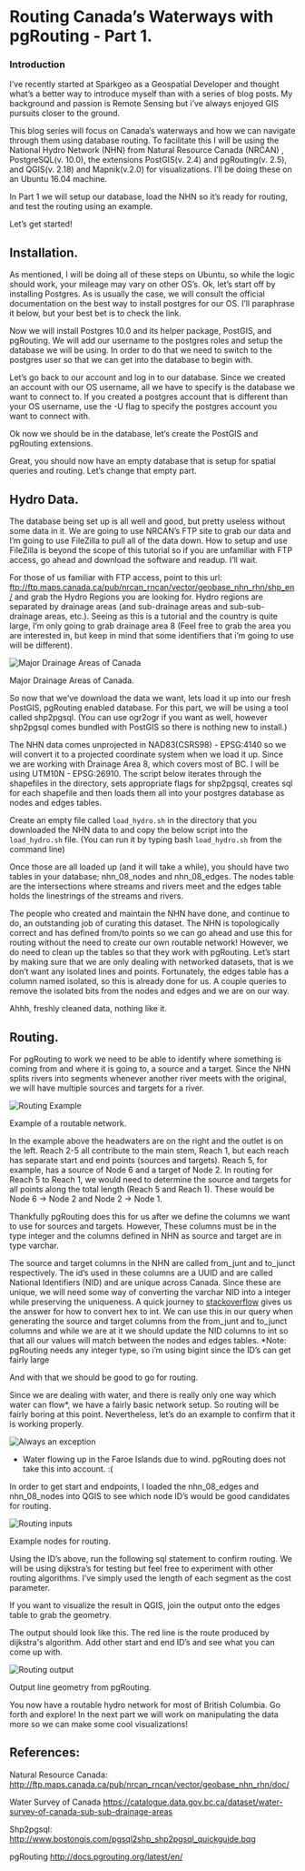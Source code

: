 # Routing Canada’s Waterways with pgRouting - Part 1.

### Introduction

I’ve recently started at Sparkgeo as a Geospatial Developer and thought what’s a better way to introduce myself than with a series of blog posts. My background and passion is Remote Sensing but i’ve always enjoyed GIS pursuits closer to the ground.

This blog series will focus on Canada’s waterways and how we can navigate through them using database routing. To facilitate this I will be using the National Hydro Network (NHN) from Natural Resource Canada (NRCAN) , PostgreSQL(v. 10.0), the extensions PostGIS(v. 2.4) and pgRouting(v. 2.5), and QGIS(v. 2.18) and Mapnik(v.2.0) for visualizations. I’ll be doing these on an Ubuntu 16.04 machine. 

In Part 1 we will setup our database, load the NHN so it’s ready for routing, and test the routing using an example.

Let’s get started!

## Installation.

As mentioned, I will be doing all of these steps on Ubuntu, so while the logic should work, your mileage may vary on other OS’s. 
Ok, let’s start off by installing Postgres. As is usually the case, we will consult the official documentation on the best way to install postgres for our OS. I’ll paraphrase it below, but your best bet is to check the link.

<script src="https://gist.github.com/jbants/321f297d68dccf69c2c9db70a74254e8.js?file=add_postgres_repo.sh"></script>

Now we will install Postgres 10.0 and its helper package, PostGIS, and pgRouting. We will add our username to the postgres roles and setup the database we will be using. In order to do that we need to switch to the postgres user so that we can get into the database to begin with.

<script src="https://gist.github.com/jbants/321f297d68dccf69c2c9db70a74254e8.js?file=install_postgres.sh"></script>
<script src="https://gist.github.com/jbants/321f297d68dccf69c2c9db70a74254e8.js?file=create_database.sql"></script>

Let’s go back to our account and log in to our database. Since we created an account with our OS username, all we have to specify is the database we want to connect to. If you created a postgres account that is different than your OS username, use the -U flag to specify the postgres account you want to connect with.

<script src="https://gist.github.com/jbants/321f297d68dccf69c2c9db70a74254e8.js?file=switch_user.sh"></script>

Ok now we should be in the database, let’s create the PostGIS and pgRouting extensions.

<script src="https://gist.github.com/jbants/321f297d68dccf69c2c9db70a74254e8.js?file=create_extension.sql"></script>

Great, you should now have an empty database that is setup for spatial queries and routing. Let’s change that empty part.

## Hydro Data.

The database being set up is all well and good, but pretty useless without some data in it.
We are going to use NRCAN’s FTP site to grab our data and I’m going to use FileZilla to pull all of the data down. How to setup and use FileZilla is beyond the scope of this tutorial so if you are unfamiliar with FTP access, go ahead and download the software and readup. I’ll wait.

For those of us familiar with FTP access, point to this url: 
ftp://ftp.maps.canada.ca/pub/nrcan_rncan/vector/geobase_nhn_rhn/shp_en/
and grab the Hydro Regions you are looking for. Hydro regions are separated by drainage areas (and sub-drainage areas and sub-sub-drainage areas, etc.). Seeing as this is a tutorial and the country is quite large, I’m only going to grab drainage area 8 (Feel free to grab the area you are interested in, but keep in mind that some identifiers that i’m going to use will be different).

![Major Drainage Areas of Canada](./images/Canada_Major_Drainage_Basins_white.png)

Major Drainage Areas of Canada.

So now that we’ve download the data we want, lets load it up into our fresh PostGIS, pgRouting enabled database. For this part, we will be using a tool called shp2pgsql. (You can use ogr2ogr if you want as well, however shp2pgsql comes bundled with PostGIS so there is nothing new to install.) 

The NHN data comes unprojected in NAD83(CSRS98) - EPSG:4140 so we will convert it to a projected coordinate system when we load it up. Since we are working with Drainage Area 8, which covers most of BC. I will be using UTM10N - EPSG:26910.
The script below iterates through the shapefiles in the directory, sets appropriate flags for shp2pgsql, creates sql for each shapefile and then loads them all into your postgres database as nodes and edges tables. 

Create an empty file called `load_hydro.sh` in the directory that you downloaded the NHN data to and copy the below script into the `load_hydro.sh` file. (You can run it by typing bash `load_hydro.sh` from the command line)

<script src="https://gist.github.com/jbants/321f297d68dccf69c2c9db70a74254e8.js?file=load_hydro.sh"></script>

Once those are all loaded up (and it will take a while), you should have two tables in your database; nhn_08_nodes and nhn_08_edges. The nodes table are the intersections where streams and rivers meet and the edges table holds the linestrings of the streams and rivers. 

The people who created and maintain the NHN have done, and continue to do, an outstanding job of curating this dataset. The NHN is topologically correct and has defined from/to points so we can go ahead and use this for routing without the need to create our own routable network!
However, we do need to clean up the tables so that they work with pgRouting. Let’s start by making sure that we are only dealing with networked datasets, that is we don’t want any isolated lines and points. Fortunately, the edges table has a column named isolated, so this is already done for us. A couple queries to remove the isolated bits from the nodes and edges and we are on our way.

<script src="https://gist.github.com/jbants/321f297d68dccf69c2c9db70a74254e8.js?file=clean_data.sql"></script>

Ahhh, freshly cleaned data, nothing like it.

## Routing.

For pgRouting to work we need to be able to identify where something is coming from and where it is going to, a source and a target. Since the NHN splits rivers into segments whenever another river meets with the original, we will have multiple sources and targets for a river.

![Routing Example](./images/River_Network_Example.png)

Example of a routable network.

In the example above the headwaters are on the right and the outlet is on the left. Reach 2-5 all contribute to the main stem, Reach 1, but each reach has separate start and end points (sources and targets). Reach 5, for example, has a source of Node 6 and a target of Node 2. In routing for Reach 5 to Reach 1, we would need to determine the source and targets for all points along the total length (Reach 5 and Reach 1). These would be Node 6 -> Node 2 and Node 2 -> Node 1.

Thankfully pgRouting does this for us after we define the columns we want to use for sources and targets. However, These columns must be in the type integer and the columns defined in NHN as source and target are in type varchar.

The source and target columns in the NHN are called from_junt and to_junct respectively. The id’s used in these columns are a UUID and are called National Identifiers (NID) and are unique across Canada. Since these are unique, we will need some way of converting the varchar NID into a integer while preserving the uniqueness. A quick journey to [stackoverflow]('https://stackoverflow.com/questions/12375369/convert-hex-string-to-bigint-in-postgres') gives us the answer for how to convert hex to int. We can use this in our query when generating the source and target columns from the from_junt and to_junct columns and while we are at it we should update the NID columns to int so that all our values will match between the nodes and edges tables. 
*Note: pgRouting needs any integer type, so i’m using bigint since the ID’s can get fairly large

<script src="https://gist.github.com/jbants/321f297d68dccf69c2c9db70a74254e8.js?file=create_routing.sql"></script>

And with that we should be good to go for routing.

Since we are dealing with water, and there is really only one way which water can flow*, we have a fairly basic network setup. So routing will be fairly boring at this point. Nevertheless, let’s do an example to confirm that it is working properly. 

![Always an exception](./images/giphy-downsized-large.gif)

* Water flowing up in the Faroe Islands due to wind. pgRouting does not take this into account. :(

In order to get start and endpoints, I loaded the nhn_08_edges and nhn_08_nodes into QGIS to see which node ID’s would be good candidates for routing.

![Routing inputs](./images/River_Network_Routing_Example.png)

Example nodes for routing.

Using the ID’s above, run the following sql statement to confirm routing. We will be using dijkstra’s for testing but feel free to experiment with other routing algorithms. I’ve simply used the length of each segment as the cost parameter.

<script src="https://gist.github.com/jbants/321f297d68dccf69c2c9db70a74254e8.js?file=dijkstra.sql"></script>

If you want to visualize the result in QGIS, join the output onto the edges table to grab the geometry.

<script src="https://gist.github.com/jbants/321f297d68dccf69c2c9db70a74254e8.js?file=dijkstra_geom.sql"></script>

The output should look like this. The red line is the route produced by dijkstra's algorithm. Add other start and end ID’s and see what you can come up with.

![Routing output](./images/River_Network_Routing_Example_1.png)

Output line geometry from pgRouting.

You now have a routable hydro network for most of British Columbia. Go forth and explore!
In the next part we will work on manipulating the data more so we can make some cool visualizations!


## References:
Natural Resource Canada: 
http://ftp.maps.canada.ca/pub/nrcan_rncan/vector/geobase_nhn_rhn/doc/

Water Survey of Canada
https://catalogue.data.gov.bc.ca/dataset/water-survey-of-canada-sub-sub-drainage-areas

Shp2pgsql:
http://www.bostongis.com/pgsql2shp_shp2pgsql_quickguide.bqg

pgRouting
http://docs.pgrouting.org/latest/en/
